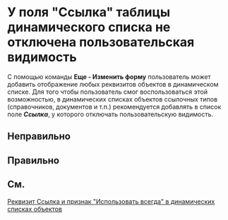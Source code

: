 # У поля "Ссылка" таблицы динамического списка не отключена пользовательская видимость

С помощью команды **Еще - Изменить форму** пользователь может добавить отображение любых реквизитов объектов в динамическом списке. 
Для того чтобы пользователь смог воспользоваться этой возможностью, в динамических списках объектов ссылочных типов (справочников, документов и т.п.) 
рекомендуется добавлять в список поле ***Ссылка***, у которого отключать пользовательскую видимость.

## Неправильно

## Правильно

## См.

[Реквизит Ссылка и признак "Использовать всегда" в динамических списках объектов](https://its.1c.ru/db/v8std#content:702:hdoc:2.2)
